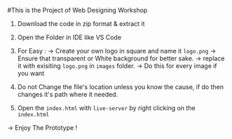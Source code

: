 #This is the Project of Web Designing Workshop 
1. Download the code in zip format & extract it
2. Open the Folder in IDE like VS Code
3. For Easy :
   -> Create your own logo in square and name it `logo.png`
   -> Ensure that transparent or White background for better sake.
   -> replace it with exisiting `logo.png` in `images` folder.
   -> Do this for every image if you want
4. Do not Change the file's location unless you know the cause, if do
   then changes it's path where it needed.
   
5. Open the `index.html` with `live-server` by right clicking on the `index.html`

-> Enjoy The Prototype !

